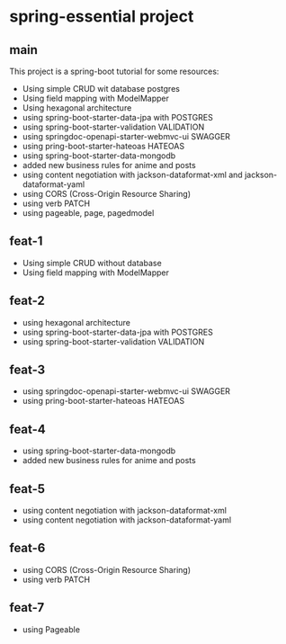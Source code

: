 # spring-essential project

## main

This project is a spring-boot tutorial for some resources:

- Using simple CRUD wit database postgres
- Using field mapping with ModelMapper
- Using hexagonal architecture
- using spring-boot-starter-data-jpa with POSTGRES
- using spring-boot-starter-validation VALIDATION
- using springdoc-openapi-starter-webmvc-ui SWAGGER
- using pring-boot-starter-hateoas HATEOAS
- using spring-boot-starter-data-mongodb
- added new business rules for anime and posts
- using content negotiation with jackson-dataformat-xml and jackson-dataformat-yaml
- using CORS (Cross-Origin Resource Sharing)
- using verb PATCH
- using pageable, page, pagedmodel

## feat-1

- Using simple CRUD without database
- Using field mapping with ModelMapper

## feat-2

- using hexagonal architecture
- using spring-boot-starter-data-jpa with POSTGRES
- using spring-boot-starter-validation VALIDATION

## feat-3

- using springdoc-openapi-starter-webmvc-ui SWAGGER
- using pring-boot-starter-hateoas HATEOAS

## feat-4

- using spring-boot-starter-data-mongodb
- added new business rules for anime and posts

## feat-5

- using content negotiation with jackson-dataformat-xml
- using content negotiation with jackson-dataformat-yaml

## feat-6

- using CORS (Cross-Origin Resource Sharing)
- using verb PATCH

## feat-7

- using Pageable